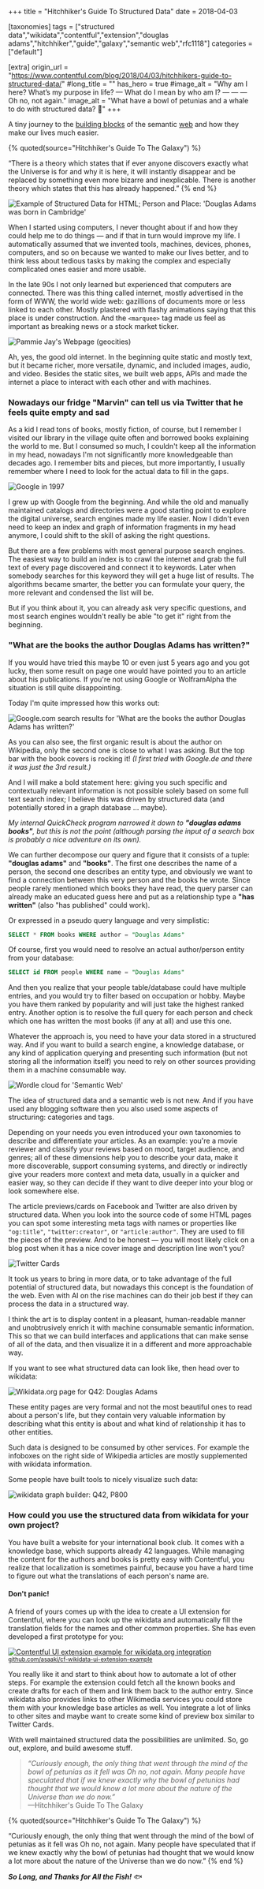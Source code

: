 +++
title = "Hitchhiker's Guide To Structured Data"
date = 2018-04-03

[taxonomies]
tags = ["structured data","wikidata","contentful","extension","douglas adams","hitchhiker","guide","galaxy","semantic web","rfc1118"]
categories = ["default"]

[extra]
origin_url = "https://www.contentful.com/blog/2018/04/03/hitchhikers-guide-to-structured-data/"
#long_title = ""
has_hero = true
#image_alt = "Why am I here? What’s my purpose in life? — What do I mean by who am I? — — — Oh no, not again."
image_alt = "What have a bowl of petunias and a whale to do with structured data? 🤔"
+++

<span class="correction">A tiny journey to the <del data-text="flower pots"></del><ins>building blocks</ins> of the semantic <del data-text="whale"></del><ins>web</ins> and how they make our lives much easier.</span>

<!-- more -->

{% quoted(source="Hitchhiker's Guide To The Galaxy") %}
<p>“There is a theory which states that if ever anyone discovers exactly what the Universe is for and why it is here, it will instantly disappear and be replaced by something even more bizarre and inexplicable. There is another theory which states that this has already happened.”
{% end %}

![Example of Structured Data for HTML; Person and Place: 'Douglas Adams was born in Cambridge'](./code-snippet.png)

When I started using computers, I never thought about if and how they could help me to do things — and if that in turn would improve my life. I automatically assumed that we invented tools, machines, devices, phones, computers, and so on because we wanted to make our lives better, and to think less about tedious tasks by making the complex and especially complicated ones easier and more usable.

In the late 90s I not only learned but experienced that computers are connected. There was this thing called internet, mostly advertised in the form of WWW, the world wide web: gazillions of documents more or less linked to each other. Mostly plastered with flashy animations saying that this place is under construction. And the `<marquee>` tag made us feel as important as breaking news or a stock market ticker.

![Pammie Jay's Webpage (geocities)](./pammiejay.png)

Ah, yes, the good old internet. In the beginning quite static and mostly text, but it became richer, more versatile, dynamic, and included images, audio, and video. Besides the static sites, we built web apps, APIs and made the internet a place to interact with each other and with machines.

### Nowadays our fridge "Marvin" can tell us via Twitter that he feels quite empty and sad

As a kid I read tons of books, mostly fiction, of course, but I remember I visited our library in the village quite often and borrowed books explaining the world to me. But I consumed so much, I couldn't keep all the information in my head, nowadays I'm not significantly more knowledgeable than decades ago. I remember bits and pieces, but more importantly, I usually remember where I need to look for the actual data to fill in the gaps.

![Google in 1997](./google-1997.png)

I grew up with Google from the beginning. And while the old and manually maintained catalogs and directories were a good starting point to explore the digital universe, search engines made my life easier. Now I didn't even need to keep an index and graph of information fragments in my head anymore, I could shift to the skill of asking the right questions.

But there are a few problems with most general purpose search engines. The easiest way to build an index is to crawl the internet and grab the full text of every page discovered and connect it to keywords. Later when somebody searches for this keyword they will get a huge list of results. The algorithms became smarter, the better you can formulate your query, the more relevant and condensed the list will be.

But if you think about it, you can already ask very specific questions, and most search engines wouldn't really be able "to get it" right from the beginning.

### "What are the books the author Douglas Adams has written?"

If you would have tried this maybe 10 or even just 5 years ago and you got lucky, then some result on page one would have pointed you to an article about his publications. If you're not using Google or WolframAlpha the situation is still quite disappointing.

Today I'm quite impressed how this works out:

![Google.com search results for 'What are the books the author Douglas Adams has written?'](./douglas-adams-books.jpg)

As you can also see, the first organic result is about the author on Wikipedia, only the second one is close to what I was asking. But the top bar with the book covers is rocking it! _(I first tried with Google.de and there it was just the 3rd result.)_

And I will make a bold statement here: giving you such specific and contextually relevant information is not possible solely based on some full text search index; I believe this was driven by structured data (and potentially stored in a graph database … maybe).

_My internal QuickCheck program narrowed it down to **"douglas adams books"**, but this is not the point (although parsing the input of a search box is probably a nice adventure on its own)._

We can further decompose our query and figure that it consists of a tuple: **"douglas adams"** and **"books"**. The first one describes the name of a person, the second one describes an entity type, and obviously we want to find a connection between this very person and the books he wrote. Since people rarely mentioned which books they have read, the query parser can already make an educated guess here and put as a relationship type a **"has written"** (also "has published" could work).

Or expressed in a pseudo query language and very simplistic:

```sql
SELECT * FROM books WHERE author = "Douglas Adams"
```

Of course, first you would need to resolve an actual author/person entity from your database:

```sql
SELECT id FROM people WHERE name = "Douglas Adams"
```

And then you realize that your people table/database could have multiple entries, and you would try to filter based on occupation or hobby. Maybe you have them ranked by popularity and will just take the highest ranked entry. Another option is to resolve the full query for each person and check which one has written the most books (if any at all) and use this one.

Whatever the approach is, you need to have your data stored in a structured way. And if you want to build a search engine, a knowledge database, or any kind of application querying and presenting such information (but not storing all the information itself) you need to rely on other sources providing them in a machine consumable way.

![Wordle cloud for 'Semantic Web'](./semantic-web-wordle.png)

The idea of structured data and a semantic web is not new. And if you have used any blogging software then you also used some aspects of structuring: categories and tags.

Depending on your needs you even introduced your own taxonomies to describe and differentiate your articles. As an example: you're a movie reviewer and classify your reviews based on mood, target audience, and genres; all of these dimensions help you to describe your data, make it more discoverable, support consuming systems, and directly or indirectly give your readers more context and meta data, usually in a quicker and easier way, so they can decide if they want to dive deeper into your blog or look somewhere else.

The article previews/cards on Facebook and Twitter are also driven by structured data. When you look into the source code of some HTML pages you can spot some interesting meta tags with names or properties like `"og:title"`, `"twitter:creator"`, or `"article:author"`. They are used to fill the pieces of the preview. And to be honest — you will most likely click on a blog post when it has a nice cover image and description line won't you?

![Twitter Cards](./twitter-cards.png)

It took us years to bring in more data, or to take advantage of the full potential of structured data, but nowadays this concept is the foundation of the web. Even with AI on the rise machines can do their job best if they can process the data in a structured way.

I think the art is to display content in a pleasant, human-readable manner and unobtrusively enrich it with machine consumable semantic information. This so that we can build interfaces and applications that can make sense of all of the data, and then visualize it in a different and more approachable way.

If you want to see what structured data can look like, then head over to wikidata:

![Wikidata.org page for Q42: Douglas Adams](./wikidata-q42-douglas-adams.png)

These entity pages are very formal and not the most beautiful ones to read about a person's life, but they contain very valuable information by describing what this entity is about and what kind of relationship it has to other entities.

Such data is designed to be consumed by other services. For example the infoboxes on the right side of Wikipedia articles are mostly supplemented with wikidata information.

Some people have built tools to nicely visualize such data:

![wikidata graph builder: Q42, P800](./wikidata-graph-q42-p800.png)

### How could you use the structured data from wikidata for your own project?

You have built a website for your international book club. It comes with a knowledge base, which supports already 42 languages. While managing the content for the authors and books is pretty easy with Contentful, you realize that localization is sometimes painful, because you have a hard time to figure out what the translations of each person's name are.

#### Don't panic!

A friend of yours comes up with the idea to create a UI extension for Contentful, where you can look up the wikidata and automatically fill the translation fields for the names and other common properties. She has even developed a first prototype for you:

[![Contentful UI extension example for wikidata.org integration](./example-Q42.gif)](https://github.com/asaaki/cf-wikidata-ui-extension-example)
<small>[github.com/asaaki/cf-wikidata-ui-extension-example](https://github.com/asaaki/cf-wikidata-ui-extension-example)</small>

You really like it and start to think about how to automate a lot of other steps. For example the extension could fetch all the known books and create drafts for each of them and link them back to the author entry. Since wikidata also provides links to other Wikimedia services you could store them with your knowledge base articles as well. You integrate a lot of links to other sites and maybe want to create some kind of preview box similar to Twitter Cards.

With well maintained structured data the possibilities are unlimited. So, go out, explore, and build awesome stuff.

> _“Curiously enough, the only thing that went through the mind of the bowl of petunias as it fell was Oh no, not again. Many people have speculated that if we knew exactly why the bowl of petunias had thought that we would know a lot more about the nature of the Universe than we do now.”_ \
> —Hitchhiker's Guide To The Galaxy

{% quoted(source="Hitchhiker's Guide To The Galaxy") %}
<p>“Curiously enough, the only thing that went through the mind of the bowl of petunias as it fell was Oh no, not again. Many people have speculated that if we knew exactly why the bowl of petunias had thought that we would know a lot more about the nature of the Universe than we do now.”
{% end %}

_**So Long, and Thanks for All the Fish!**_ 🐟
